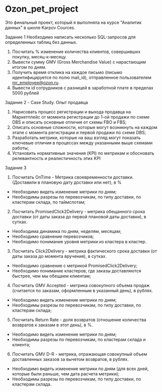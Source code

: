 # Ozon_pet_project

Это финальный проект, который я выполняла на курсе "Аналитик данных" в школе Karpov Cources.

Задание 1
Необходимо написать несколько SQL-запросов для определенных таблиц без данных.
  1. Посчитать % изменение количества клиентов, совершивших покупку, месяц-к-месяцу.
  2. Вывести сумму GMV (Gross Merchandise Value) с нарастающим итогом по дням.
  3. Получить время отклика на каждое письмо (письмо идентифицируется по полю mail_id), отправленное пользователем mr_employee@ozon.ru.
  4. Вывести id сотрудников с разницей в заработной плате в пределах 5000 рублей

Задание 2 - Case Study. Опыт продавца
  1. Нарисовать процесс регистрации и выхода продавца на Маркетплейс от момента регистрации до 1-ой продажи по схеме DBS и описать основные отличия от схемы FBO и FBS;
  2. Описать основные сложности, которые могут возникнуть на каждом этапе с момента регистрации и первой продажи по схеме DBS;
  3. Разработать метрики, которые на ваш взгляд могут показать ключевые отличия в процессах между указанными выше схемами работы;
  4. Установить нормативные значения (KPI) по метрикам и обосновать релевантность и реалистичность этих KPI

Задание 3
1. Посчитать OnTime - Метрика своевременности доставки. (Доставили в плановую дату доставки или нет), в %
 - Необходимо видеть изменение метрики по дням;
 - Необходимы разрезы по перевозчикам, по типу доставки, по кластерам склада, по таймслотам;
2. Посчитать PromisedClick2Delivery - метрика обещанного срока доставки (от даты заказа до первой плановой даты доставки), в сутках.
 - Необходима динамика по дням, неделям, месяцам;
 - Необходимо сравнение перевозчиков;
 - Необходимо понимание уровня метрики из кластера в кластер.
3. Посчитать Click2Delivery - метрика фактического срока доставки (от даты заказа до момента вручения), в сутках.
 - Необходимо сравнение с метрикой PromisedClick2Delivery;
 - Необходимо понимание кластеров, где заказы доставляются быстрее, чем мы обещаем клиентам;
4. Посчитать GMV Accepted - метрика совокупного объема продаж (считается по заказам, оформленным в указанный день), в рублях.
 - Необходимо видеть изменение метрики по дням;
 - Необходимы разрезы по перевозчикам, по типу доставки, по кластерам склада;
5. Посчитать Return Rate - доля возвратов (отношение количества возвратов к заказам в этот день), в %.
 - Необходимо видеть изменение метрики по дням;
 - Необходимы разрезы по перевозчикам, по кластерам склада и клиента;
6. Посчитать GMV D-R - метрика, отражающая совокупный объем доставленных заказов за вычетом возвратов, в рублях.
 - Необходимо видеть изменение метрики по дням (для всех дней, которые были раньше, чем дата расчета метрики);
 - Необходимы разрезы по перевозчикам, по типу доставки, по кластерам склада.
